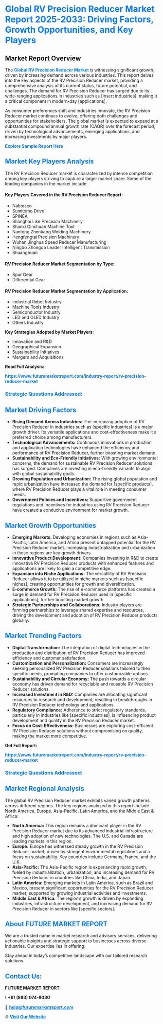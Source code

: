 <h1 style="color: #007BFF;">Global RV Precision Reducer Market Report 2025-2033: Driving Factors, Growth Opportunities, and Key Players</h1>

<section id="overview">
<h2>Market Report Overview</h2>
<p>The <a href="https://www.futuremarketreport.com/industry-report/rv-precision-reducer-market" style="color: #007BFF; text-decoration: none;"><strong>Global RV Precision Reducer Market</strong></a> is witnessing significant growth, driven by increasing demand across various industries. This report delves into the key aspects of the RV Precision Reducer market, providing a comprehensive analysis of its current status, future potential, and challenges. The demand for RV Precision Reducer has surged due to its wide-ranging applications in industries such as [insert industries], making it a critical component in modern-day [applications].</p>
<p>As consumer preferences shift and industries innovate, the RV Precision Reducer market continues to evolve, offering both challenges and opportunities for stakeholders. The global market is expected to expand at a substantial compound annual growth rate (CAGR) over the forecast period, driven by technological advancements, emerging applications, and increasing investments by major players.</p>
</section>

<section id="overview">
<p><a href="https://www.futuremarketreport.com/request-sample/reportId=42914" style="color: #007BFF; text-decoration: none;"><strong>Explore Sample Report Here</strong></a></p>
</section>

<section id="key-players">
<h2 style="color: #007BFF;">Market Key Players Analysis</h2>
<p>The RV Precision Reducer market is characterized by intense competition among key players striving to capture a larger market share. Some of the leading companies in the market include:</p>
<h4>Key Players Covered in the RV Precision Reducer Report:</h4>
<ul><li>Nabtesco</li><li>Sumitomo Drive</li><li>SPINEA</li><li>Shanghai Like Precision Machinery</li><li>Shanxi Qinchuan Machine Tool</li><li>Nantong Zhenkang Welding Machinery</li><li>Hengfengtai Precision Machinery</li><li>Wuhan Jinghua Speed Reducer Manufacturing</li><li>Ningbo Zhongda Leader Intelligent Transmission</li><li>Shuanghuan</li></ul>
<h4>RV Precision Reducer Market Segmentation by Type:</h4>
<ul><li>Spur Gear</li><li>Differential Gear</li></ul>

<h4>RV Precision Reducer Market Segmentation by Application:</h4>
<ul><li>Industrial Robot Industry</li><li>Machine Tools Industry</li><li>Semiconductor Industry</li><li>LED and OLED Industry</li><li>Others Industry</li></ul>
<p><strong>Key Strategies Adopted by Market Players:</strong></p>
<ul>
<li>Innovation and R&D</li>
<li>Geographical Expansion</li>
<li>Sustainability Initiatives</li>
<li>Mergers and Acquisitions</li>
</ul>
</section>

<section>
<p><strong>Read Full Analysis: </strong></p><a href="https://www.futuremarketreport.com/industry-report/rv-precision-reducer-market" style="color: #007BFF; text-decoration: none;"><strong>https://www.futuremarketreport.com/industry-report/rv-precision-reducer-market</strong></a>
<h3 style="color: #007BFF;">Strategic Questions Addressed:</h3>
</section>

<section id="driving-factors">
<h2 style="color: #007BFF;">Market Driving Factors</h2>
<ul>
<li><strong>Rising Demand Across Industries:</strong> The increasing adoption of RV Precision Reducer in industries such as [specific industries] is a major growth driver. Its versatile applications and cost-effectiveness make it a preferred choice among manufacturers.</li>
<li><strong>Technological Advancements:</strong> Continuous innovations in production and application technologies have enhanced the efficiency and performance of RV Precision Reducer, further boosting market demand.</li>
<li><strong>Sustainability and Eco-Friendly Initiatives:</strong> With growing environmental concerns, the demand for sustainable RV Precision Reducer solutions has surged. Companies are investing in eco-friendly variants to align with global sustainability goals.</li>
<li><strong>Growing Population and Urbanization:</strong> The rising global population and rapid urbanization have increased the demand for [specific products], where RV Precision Reducer plays a vital role in meeting consumer needs.</li>
<li><strong>Government Policies and Incentives:</strong> Supportive government regulations and incentives for industries using RV Precision Reducer have created a conducive environment for market growth.</li>
</ul>
</section>

<section id="growth-opportunities">
<h2 style="color: #007BFF;">Market Growth Opportunities</h2>
<ul>
<li><strong>Emerging Markets:</strong> Developing economies in regions such as Asia-Pacific, Latin America, and Africa present untapped potential for the RV Precision Reducer market. Increasing industrialization and urbanization in these regions are key growth drivers.</li>
<li><strong>Innovative Product Development:</strong> Companies investing in R&D to create innovative RV Precision Reducer products with enhanced features and applications are likely to gain a competitive edge.</li>
<li><strong>Expansion into Niche Applications:</strong> The versatility of RV Precision Reducer allows it to be utilized in niche markets such as [specific niches], creating opportunities for growth and diversification.</li>
<li><strong>E-commerce Growth:</strong> The rise of e-commerce platforms has created a surge in demand for RV Precision Reducer used in [specific applications], further boosting market growth.</li>
<li><strong>Strategic Partnerships and Collaborations:</strong> Industry players are forming partnerships to leverage shared expertise and resources, driving the development and adoption of RV Precision Reducer products globally.</li>
</ul>
</section>

<section id="trending-factors">
<h2 style="color: #007BFF;">Market Trending Factors</h2>
<ul>
<li><strong>Digital Transformation:</strong> The integration of digital technologies in the production and distribution of RV Precision Reducer has improved efficiency and customer satisfaction.</li>
<li><strong>Customization and Personalization:</strong> Consumers are increasingly seeking personalized RV Precision Reducer solutions tailored to their specific needs, prompting companies to offer customizable options.</li>
<li><strong>Sustainability and Circular Economy:</strong> The push towards a circular economy has driven demand for recyclable and reusable RV Precision Reducer solutions.</li>
<li><strong>Increased Investment in R&D:</strong> Companies are allocating significant resources to research and development, resulting in breakthroughs in RV Precision Reducer technology and applications.</li>
<li><strong>Regulatory Compliance:</strong> Adherence to strict regulatory standards, particularly in industries like [specific industries], is influencing product development and quality in the RV Precision Reducer market.</li>
<li><strong>Focus on Cost-Effectiveness:</strong> Businesses are exploring cost-efficient RV Precision Reducer solutions without compromising on quality, making the market more competitive.</li>
</ul>
</section>

<section>
<p><strong>Get Full Report: </strong></p><a href="https://www.futuremarketreport.com/industry-report/rv-precision-reducer-market" style="color: #007BFF; text-decoration: none;"><strong>https://www.futuremarketreport.com/industry-report/rv-precision-reducer-market</strong></a>
<h3 style="color: #007BFF;">Strategic Questions Addressed:</h3>
</section>


<section id="regional-analysis">
<h2 style="color: #007BFF;">Market Regional Analysis</h2>
<p>The global RV Precision Reducer market exhibits varied growth patterns across different regions. The key regions analyzed in this report include North America, Europe, Asia-Pacific, Latin America, and the Middle East & Africa:</p>
<ul>
<li><strong>North America:</strong> This region remains a dominant player in the RV Precision Reducer market due to its advanced industrial infrastructure and high adoption of new technologies. The U.S. and Canada are leading markets in this region.</li>
<li><strong>Europe:</strong> Europe has witnessed steady growth in the RV Precision Reducer market, driven by stringent environmental regulations and a focus on sustainability. Key countries include Germany, France, and the U.K.</li>
<li><strong>Asia-Pacific:</strong> The Asia-Pacific region is experiencing rapid growth, fueled by industrialization, urbanization, and increasing demand for RV Precision Reducer in countries like China, India, and Japan.</li>
<li><strong>Latin America:</strong> Emerging markets in Latin America, such as Brazil and Mexico, present significant opportunities for the RV Precision Reducer market, supported by growing industrial activities and investments.</li>
<li><strong>Middle East & Africa:</strong> The region’s growth is driven by expanding industries, infrastructure development, and increasing demand for RV Precision Reducer in sectors like [specific sectors].</li>
</ul>
</section>

<footer>
<h2 style="color: #007BFF;">About FUTURE MARKET REPORT</h2>
<p>We are a trusted name in market research and advisory services, delivering actionable insights and strategic support to businesses across diverse industries. Our expertise lies in offering:</p>

<p>Stay ahead in today’s competitive landscape with our tailored research solutions.</p>

<h2 style="color: #007BFF;">Contact Us:</h2>
<p><strong>FUTURE MARKET REPORT</strong></p>
<p>📞 <strong>+91 (883) 074-8030</strong></p>
<p>📧 <strong><a href="mailto:help@futuremarketreport.com" style="color: #007BFF;">help@futuremarketreport.com</a></strong></p>
<p>🌐 <strong><a href="https://www.futuremarketreport.com/" style="color: #007BFF;">Visit Our Website</a></strong></p>
</footer>